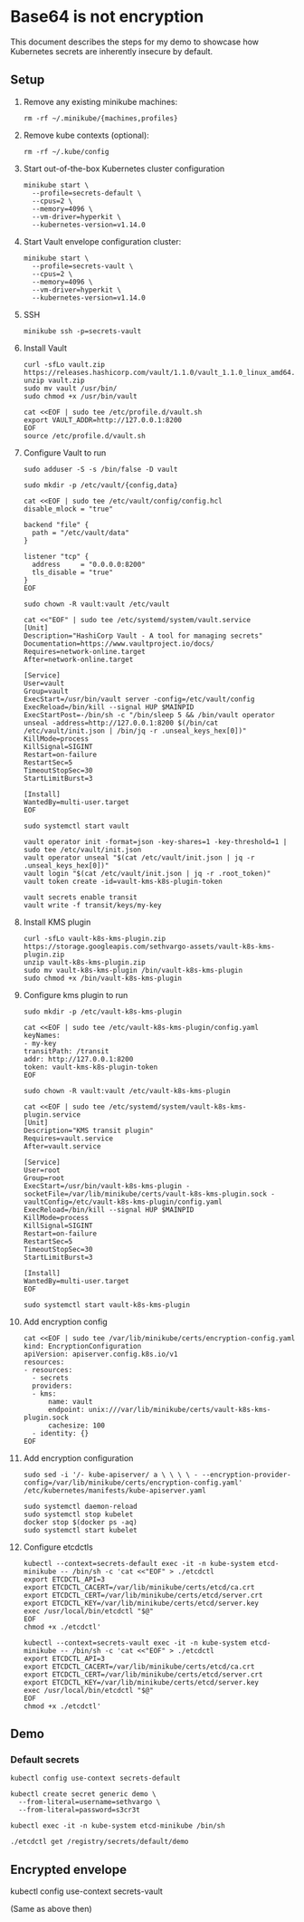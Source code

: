 # Base64 is not encryption

This document describes the steps for my demo to showcase how Kubernetes secrets are inherently insecure by default.

## Setup

1. Remove any existing minikube machines:

    ```text
    rm -rf ~/.minikube/{machines,profiles}
    ```

1. Remove kube contexts (optional):

    ```text
    rm -rf ~/.kube/config
    ```

1. Start out-of-the-box Kubernetes cluster configuration

    ```text
    minikube start \
      --profile=secrets-default \
      --cpus=2 \
      --memory=4096 \
      --vm-driver=hyperkit \
      --kubernetes-version=v1.14.0
    ```

1. Start Vault envelope configuration cluster:

    ```text
    minikube start \
      --profile=secrets-vault \
      --cpus=2 \
      --memory=4096 \
      --vm-driver=hyperkit \
      --kubernetes-version=v1.14.0
    ```

1. SSH

    ```text
    minikube ssh -p=secrets-vault
    ```

1. Install Vault

    ```text
    curl -sfLo vault.zip https://releases.hashicorp.com/vault/1.1.0/vault_1.1.0_linux_amd64.zip
    unzip vault.zip
    sudo mv vault /usr/bin/
    sudo chmod +x /usr/bin/vault

    cat <<EOF | sudo tee /etc/profile.d/vault.sh
    export VAULT_ADDR=http://127.0.0.1:8200
    EOF
    source /etc/profile.d/vault.sh
    ```

1. Configure Vault to run

    ```text
    sudo adduser -S -s /bin/false -D vault

    sudo mkdir -p /etc/vault/{config,data}

    cat <<EOF | sudo tee /etc/vault/config/config.hcl
    disable_mlock = "true"

    backend "file" {
      path = "/etc/vault/data"
    }

    listener "tcp" {
      address     = "0.0.0.0:8200"
      tls_disable = "true"
    }
    EOF

    sudo chown -R vault:vault /etc/vault

    cat <<"EOF" | sudo tee /etc/systemd/system/vault.service
    [Unit]
    Description="HashiCorp Vault - A tool for managing secrets"
    Documentation=https://www.vaultproject.io/docs/
    Requires=network-online.target
    After=network-online.target

    [Service]
    User=vault
    Group=vault
    ExecStart=/usr/bin/vault server -config=/etc/vault/config
    ExecReload=/bin/kill --signal HUP $MAINPID
    ExecStartPost=-/bin/sh -c "/bin/sleep 5 && /bin/vault operator unseal -address=http://127.0.0.1:8200 $(/bin/cat /etc/vault/init.json | /bin/jq -r .unseal_keys_hex[0])"
    KillMode=process
    KillSignal=SIGINT
    Restart=on-failure
    RestartSec=5
    TimeoutStopSec=30
    StartLimitBurst=3

    [Install]
    WantedBy=multi-user.target
    EOF

    sudo systemctl start vault
    ```

    ```text
    vault operator init -format=json -key-shares=1 -key-threshold=1 | sudo tee /etc/vault/init.json
    vault operator unseal "$(cat /etc/vault/init.json | jq -r .unseal_keys_hex[0])"
    vault login "$(cat /etc/vault/init.json | jq -r .root_token)"
    vault token create -id=vault-kms-k8s-plugin-token

    vault secrets enable transit
    vault write -f transit/keys/my-key
    ```

1. Install KMS plugin

    ```text
    curl -sfLo vault-k8s-kms-plugin.zip https://storage.googleapis.com/sethvargo-assets/vault-k8s-kms-plugin.zip
    unzip vault-k8s-kms-plugin.zip
    sudo mv vault-k8s-kms-plugin /bin/vault-k8s-kms-plugin
    sudo chmod +x /bin/vault-k8s-kms-plugin
    ```

1. Configure kms plugin to run

    ```text
    sudo mkdir -p /etc/vault-k8s-kms-plugin

    cat <<EOF | sudo tee /etc/vault-k8s-kms-plugin/config.yaml
    keyNames:
    - my-key
    transitPath: /transit
    addr: http://127.0.0.1:8200
    token: vault-kms-k8s-plugin-token
    EOF

    sudo chown -R vault:vault /etc/vault-k8s-kms-plugin

    cat <<EOF | sudo tee /etc/systemd/system/vault-k8s-kms-plugin.service
    [Unit]
    Description="KMS transit plugin"
    Requires=vault.service
    After=vault.service

    [Service]
    User=root
    Group=root
    ExecStart=/usr/bin/vault-k8s-kms-plugin -socketFile=/var/lib/minikube/certs/vault-k8s-kms-plugin.sock -vaultConfig=/etc/vault-k8s-kms-plugin/config.yaml
    ExecReload=/bin/kill --signal HUP $MAINPID
    KillMode=process
    KillSignal=SIGINT
    Restart=on-failure
    RestartSec=5
    TimeoutStopSec=30
    StartLimitBurst=3

    [Install]
    WantedBy=multi-user.target
    EOF

    sudo systemctl start vault-k8s-kms-plugin
    ```

1. Add encryption config

    ```text
    cat <<EOF | sudo tee /var/lib/minikube/certs/encryption-config.yaml
    kind: EncryptionConfiguration
    apiVersion: apiserver.config.k8s.io/v1
    resources:
    - resources:
      - secrets
      providers:
      - kms:
          name: vault
          endpoint: unix:///var/lib/minikube/certs/vault-k8s-kms-plugin.sock
          cachesize: 100
      - identity: {}
    EOF
    ```

1. Add encryption configuration

    ```text
    sudo sed -i '/- kube-apiserver/ a \ \ \ \ - --encryption-provider-config=/var/lib/minikube/certs/encryption-config.yaml' /etc/kubernetes/manifests/kube-apiserver.yaml

    sudo systemctl daemon-reload
    sudo systemctl stop kubelet
    docker stop $(docker ps -aq)
    sudo systemctl start kubelet
    ```

1. Configure etcdctls

    ```text
    kubectl --context=secrets-default exec -it -n kube-system etcd-minikube -- /bin/sh -c 'cat <<"EOF" > ./etcdctl
    export ETCDCTL_API=3
    export ETCDCTL_CACERT=/var/lib/minikube/certs/etcd/ca.crt
    export ETCDCTL_CERT=/var/lib/minikube/certs/etcd/server.crt
    export ETCDCTL_KEY=/var/lib/minikube/certs/etcd/server.key
    exec /usr/local/bin/etcdctl "$@"
    EOF
    chmod +x ./etcdctl'

    kubectl --context=secrets-vault exec -it -n kube-system etcd-minikube -- /bin/sh -c 'cat <<"EOF" > ./etcdctl
    export ETCDCTL_API=3
    export ETCDCTL_CACERT=/var/lib/minikube/certs/etcd/ca.crt
    export ETCDCTL_CERT=/var/lib/minikube/certs/etcd/server.crt
    export ETCDCTL_KEY=/var/lib/minikube/certs/etcd/server.key
    exec /usr/local/bin/etcdctl "$@"
    EOF
    chmod +x ./etcdctl'
    ```

## Demo

### Default secrets

```
kubectl config use-context secrets-default
```

```
kubectl create secret generic demo \
  --from-literal=username=sethvargo \
  --from-literal=password=s3cr3t
```

```
kubectl exec -it -n kube-system etcd-minikube /bin/sh
```

```
./etcdctl get /registry/secrets/default/demo
```


## Encrypted envelope

kubectl config use-context secrets-vault

(Same as above then)
